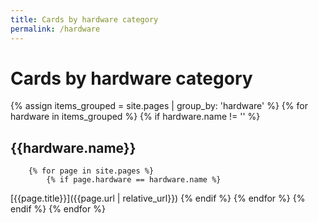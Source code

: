 ```yaml
---
title: Cards by hardware category
permalink: /hardware
---
```

# Cards by hardware category
{% assign items_grouped = site.pages | group_by: 'hardware' %}
{% for hardware in items_grouped  %}
    {% if hardware.name != '' %}
## {{hardware.name}}
        {% for page in site.pages %}
            {% if page.hardware == hardware.name %}
[{{page.title}}]({{page.url | relative_url}})
            {% endif %}
        {% endfor %}
    {% endif %}
{% endfor %}